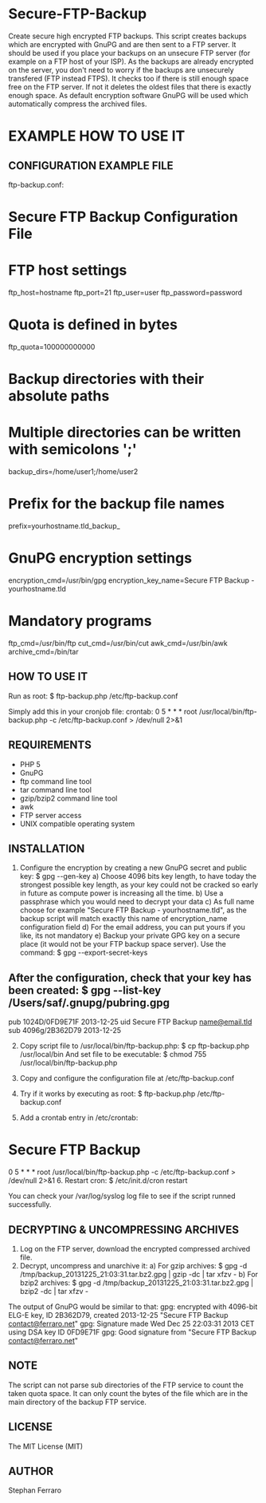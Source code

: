 Secure-FTP-Backup
=================

Create secure high encrypted FTP backups.
This script creates backups which are encrypted with GnuPG and are then sent to a FTP server.
It should be used if you place your backups on an unsecure FTP server (for example on a FTP host of your ISP).
As the backups are already encrypted on the server, you don't need to worry if the backups are unsecurely transfered (FTP instead FTPS).
It checks too if there is still enough space free on the FTP server. If not it deletes the oldest files that there is exactly enough space.
As default encryption software GnuPG will be used which automatically compress the archived files.

EXAMPLE HOW TO USE IT
=====================

CONFIGURATION EXAMPLE FILE
--------------------------
ftp-backup.conf:
# Secure FTP Backup Configuration File

# FTP host settings
ftp_host=hostname
ftp_port=21
ftp_user=user
ftp_password=password
# Quota is defined in bytes
ftp_quota=100000000000

# Backup directories with their absolute paths
# Multiple directories can be written with semicolons ';'
backup_dirs=/home/user1;/home/user2

# Prefix for the backup file names
prefix=yourhostname.tld_backup_

# GnuPG encryption settings
encryption_cmd=/usr/bin/gpg
encryption_key_name=Secure FTP Backup - yourhostname.tld

# Mandatory programs
ftp_cmd=/usr/bin/ftp
cut_cmd=/usr/bin/cut
awk_cmd=/usr/bin/awk
archive_cmd=/bin/tar


HOW TO USE IT
-------------
Run as root:
$ ftp-backup.php /etc/ftp-backup.conf

Simply add this in your cronjob file:
crontab:
0 5 * * * root /usr/local/bin/ftp-backup.php -c /etc/ftp-backup.conf > /dev/null 2>&1

REQUIREMENTS
------------
- PHP 5
- GnuPG
- ftp command line tool
- tar command line tool
- gzip/bzip2 command line tool
- awk
- FTP server access
- UNIX compatible operating system

INSTALLATION
------------
1. Configure the encryption by creating a new GnuPG secret and public key:
$ gpg --gen-key
a) Choose 4096 bits key length, to have today the strongest possible key length, as your key could not be cracked so early in future as compute power is increasing all the time.
b) Use a passphrase which you would need to decrypt your data
c) As full name choose for example "Secure FTP Backup - yourhostname.tld", as the backup script will match exactly this name of encryption_name configuration field
d) For the email address, you can put yours if you like, its not mandatory
e) Backup your private GPG key on a secure place (it would not be your FTP backup space server). Use the command:
$ gpg --export-secret-keys

After the configuration, check that your key has been created:
$ gpg --list-key
/Users/saf/.gnupg/pubring.gpg
-----------------------------
pub   1024D/0FD9E71F 2013-12-25
uid                  Secure FTP Backup <name@email.tld>
sub   4096g/2B362D79 2013-12-25

2. Copy script file to /usr/local/bin/ftp-backup.php:
$ cp ftp-backup.php /usr/local/bin
And set file to be executable:
$ chmod 755 /usr/local/bin/ftp-backup.php

3. Copy and configure the configuration file at /etc/ftp-backup.conf
4. Try if it works by executing as root:
$ ftp-backup.php /etc/ftp-backup.conf
5. Add a crontab entry in /etc/crontab:
# Secure FTP Backup
0 5 * * * root /usr/local/bin/ftp-backup.php -c /etc/ftp-backup.conf > /dev/null 2>&1
6. Restart cron:
$ /etc/init.d/cron restart

You can check your /var/log/syslog log file to see if the script runned successfully.

DECRYPTING & UNCOMPRESSING ARCHIVES
-----------------------------------
1. Log on the FTP server, download the encrypted compressed archived file.
2. Decrypt, uncompress and unarchive it:
a) For gzip archives:
$ gpg -d /tmp/backup_20131225_21\:03\:31.tar.bz2.gpg | gzip -dc | tar xfzv -
b) For bzip2 archives:
$ gpg -d /tmp/backup_20131225_21\:03\:31.tar.bz2.gpg | bzip2 -dc | tar xfzv -

The output of GnuPG would be similar to that:
gpg: encrypted with 4096-bit ELG-E key, ID 2B362D79, created 2013-12-25
      "Secure FTP Backup <contact@ferraro.net>"
gpg: Signature made Wed Dec 25 22:03:31 2013 CET using DSA key ID 0FD9E71F
gpg: Good signature from "Secure FTP Backup <contact@ferraro.net>"

NOTE
----
The script can not parse sub directories of the FTP service to count the taken quota space.
It can only count the bytes of the file which are in the main directory of the backup FTP service.

LICENSE
-------
The MIT License (MIT)

AUTHOR
------
Stephan Ferraro